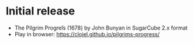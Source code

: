 # Initial release
- The Pilgrim Progreſs (1678) by John Bunyan in SugarCube 2.x format
- Play in browser: https://clojel.github.io/pilgrims-progress/
